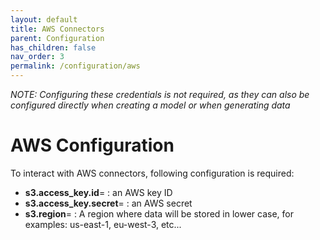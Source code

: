```yaml
---
layout: default
title: AWS Connectors
parent: Configuration
has_children: false
nav_order: 3
permalink: /configuration/aws
---
```


_NOTE: Configuring these credentials is not required, as they can also be configured directly when creating a model or when generating data_


# AWS Configuration

To interact with AWS connectors, following configuration is required:

- **s3.access_key.id**= : an AWS key ID 
- **s3.access_key.secret**= : an AWS secret
- **s3.region**= : A region where data will be stored in lower case, for examples: us-east-1, eu-west-3, etc...
